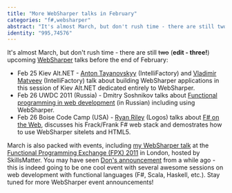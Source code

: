 ```yaml
---
title: "More WebSharper talks in February"
categories: "f#,websharper"
abstract: "It's almost March, but don't rush time - there are still two upcoming WebSharper talks before the end of February: ..."
identity: "995,74576"
---
```

It's almost March, but don't rush time - there are still <s>two</s> (**edit - three!**) upcoming [WebSharper](http://www.websharper.com/) talks before the end of February:

 * Feb 25 Kiev Alt.NET - [Anton Tayanovskyy](http://www.intellifactory.com/blogs/anton.tayanovskyy/) (IntelliFactory) and [Vladimir Matveev](http://www.intellifactory.com/blogs/vladimir.matveev/) (IntelliFactory) talk about building WebSharper applications in this session of Kiev Alt.NET dedicated entirely to WebSharper.
 * Feb 26 UWDC 2011 (Russia) - Dmitry Soshnikov talks about [Functional programming in web development](http://uwdc.ru/program/presentation/web-development/funktsionalnoe_programmirovanie_v_veb-razrabotke_izvraschenie_il.html) (in Russian) including using WebSharper.
 * Feb 26 Boise Code Camp (USA) - [Ryan Riley](http://wizardsofsmart.net/) (Logos) talks about [F# on the Web](http://boisecodecamp.com/2011/Sessions/Details/6), discusses his Frack/Frank F# web stack and demostrates how to use WebSharper sitelets and HTML5.

March is also packed with events, including [my WebSharper talk](http://skillsmatter.com/podcast/scala/talk-by-adam-granicz) at the [Functional Programming Exchange (FPX) 2011](http://skillsmatter.com/event/scala/functionalpx-2011/wd-1207) in London, hosted by SkillsMatter. You may have seen [Don's announcement](http://blogs.msdn.com/b/dsyme/archive/2011/01/19/functional-programming-exchange-2011-london-march-18-2011.aspx) from a while ago - this is indeed going to be one cool event with several awesome sessions on web development with functional languages (F#, Scala, Haskell, etc.). Stay tuned for more WebSharper event announcements!
